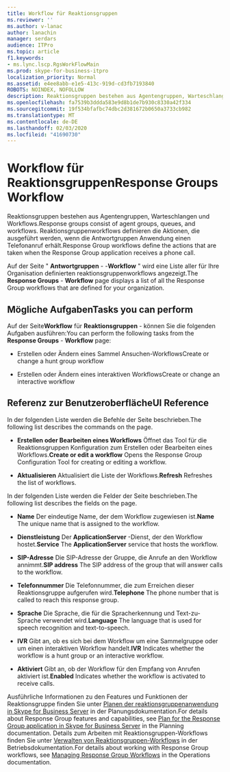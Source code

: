 ```yaml
---
title: Workflow für Reaktionsgruppen
ms.reviewer: ''
ms.author: v-lanac
author: lanachin
manager: serdars
audience: ITPro
ms.topic: article
f1.keywords:
- ms.lync.lscp.RgsWorkFlowMain
ms.prod: skype-for-business-itpro
localization_priority: Normal
ms.assetid: e4ee8abb-e1e5-413c-919d-cd3fb7193840
ROBOTS: NOINDEX, NOFOLLOW
description: Reaktionsgruppen bestehen aus Agentengruppen, Warteschlangen und Workflows. Reaktionsgruppenworkflows definieren die Aktionen, die ausgeführt werden, wenn die Antwortgruppen Anwendung einen Telefonanruf erhält.
ms.openlocfilehash: fa7539b3ddda583e9d8b1de7b930c8330a42f334
ms.sourcegitcommit: 19f534bfafbc74dbc2d381672b0650a3733cb982
ms.translationtype: MT
ms.contentlocale: de-DE
ms.lasthandoff: 02/03/2020
ms.locfileid: "41690730"
---
```

# <a name="response-groups-workflow"></a><span data-ttu-id="e82e9-104">Workflow für Reaktionsgruppen</span><span class="sxs-lookup"><span data-stu-id="e82e9-104">Response Groups Workflow</span></span>

<span data-ttu-id="e82e9-105">Reaktionsgruppen bestehen aus Agentengruppen, Warteschlangen und Workflows.</span><span class="sxs-lookup"><span data-stu-id="e82e9-105">Response groups consist of agent groups, queues, and workflows.</span></span> <span data-ttu-id="e82e9-106">Reaktionsgruppenworkflows definieren die Aktionen, die ausgeführt werden, wenn die Antwortgruppen Anwendung einen Telefonanruf erhält.</span><span class="sxs-lookup"><span data-stu-id="e82e9-106">Response Group workflows define the actions that are taken when the Response Group application receives a phone call.</span></span>

<span data-ttu-id="e82e9-107">Auf der Seite " **Antwortgruppen** - -**Workflow** " wird eine Liste aller für Ihre Organisation definierten reaktionsgruppenworkflows angezeigt.</span><span class="sxs-lookup"><span data-stu-id="e82e9-107">The **Response Groups** - **Workflow** page displays a list of all the Response Group workflows that are defined for your organization.</span></span>

## <a name="tasks-you-can-perform"></a><span data-ttu-id="e82e9-108">Mögliche Aufgaben</span><span class="sxs-lookup"><span data-stu-id="e82e9-108">Tasks you can perform</span></span>

<span data-ttu-id="e82e9-109">Auf der Seite**Workflow** für **Reaktionsgruppen** - können Sie die folgenden Aufgaben ausführen:</span><span class="sxs-lookup"><span data-stu-id="e82e9-109">You can perform the following tasks from the **Response Groups** - **Workflow** page:</span></span>

- <span data-ttu-id="e82e9-110">Erstellen oder Ändern eines Sammel Ansuchen-Workflows</span><span class="sxs-lookup"><span data-stu-id="e82e9-110">Create or change a hunt group workflow</span></span>

- <span data-ttu-id="e82e9-111">Erstellen oder Ändern eines interaktiven Workflows</span><span class="sxs-lookup"><span data-stu-id="e82e9-111">Create or change an interactive workflow</span></span>

## <a name="ui-reference"></a><span data-ttu-id="e82e9-112">Referenz zur Benutzeroberfläche</span><span class="sxs-lookup"><span data-stu-id="e82e9-112">UI Reference</span></span>

<span data-ttu-id="e82e9-113">In der folgenden Liste werden die Befehle der Seite beschrieben.</span><span class="sxs-lookup"><span data-stu-id="e82e9-113">The following list describes the commands on the page.</span></span>

- <span data-ttu-id="e82e9-114">**Erstellen oder Bearbeiten eines Workflows** Öffnet das Tool für die Reaktionsgruppen Konfiguration zum Erstellen oder Bearbeiten eines Workflows.</span><span class="sxs-lookup"><span data-stu-id="e82e9-114">**Create or edit a workflow** Opens the Response Group Configuration Tool for creating or editing a workflow.</span></span>

- <span data-ttu-id="e82e9-115">**Aktualisieren** Aktualisiert die Liste der Workflows.</span><span class="sxs-lookup"><span data-stu-id="e82e9-115">**Refresh** Refreshes the list of workflows.</span></span>

<span data-ttu-id="e82e9-116">In der folgenden Liste werden die Felder der Seite beschrieben.</span><span class="sxs-lookup"><span data-stu-id="e82e9-116">The following list describes the fields on the page.</span></span>

- <span data-ttu-id="e82e9-117">**Name** Der eindeutige Name, der dem Workflow zugewiesen ist.</span><span class="sxs-lookup"><span data-stu-id="e82e9-117">**Name** The unique name that is assigned to the workflow.</span></span>

- <span data-ttu-id="e82e9-118">**Dienstleistung** Der **ApplicationServer** -Dienst, der den Workflow hostet.</span><span class="sxs-lookup"><span data-stu-id="e82e9-118">**Service** The **ApplicationServer** service that hosts the workflow.</span></span>

- <span data-ttu-id="e82e9-119">**SIP-Adresse** Die SIP-Adresse der Gruppe, die Anrufe an den Workflow annimmt.</span><span class="sxs-lookup"><span data-stu-id="e82e9-119">**SIP address** The SIP address of the group that will answer calls to the workflow.</span></span>

- <span data-ttu-id="e82e9-120">**Telefonnummer** Die Telefonnummer, die zum Erreichen dieser Reaktionsgruppe aufgerufen wird.</span><span class="sxs-lookup"><span data-stu-id="e82e9-120">**Telephone** The phone number that is called to reach this response group.</span></span>

- <span data-ttu-id="e82e9-121">**Sprache** Die Sprache, die für die Spracherkennung und Text-zu-Sprache verwendet wird.</span><span class="sxs-lookup"><span data-stu-id="e82e9-121">**Language** The language that is used for speech recognition and text-to-speech.</span></span>

- <span data-ttu-id="e82e9-122">**IVR** Gibt an, ob es sich bei dem Workflow um eine Sammelgruppe oder um einen interaktiven Workflow handelt.</span><span class="sxs-lookup"><span data-stu-id="e82e9-122">**IVR** Indicates whether the workflow is a hunt group or an interactive workflow.</span></span>

- <span data-ttu-id="e82e9-123">**Aktiviert** Gibt an, ob der Workflow für den Empfang von Anrufen aktiviert ist.</span><span class="sxs-lookup"><span data-stu-id="e82e9-123">**Enabled** Indicates whether the workflow is activated to receive calls.</span></span>

<span data-ttu-id="e82e9-124">Ausführliche Informationen zu den Features und Funktionen der Reaktionsgruppe finden Sie unter [Planen der reaktionsgruppenanwendung in Skype for Business Server](../../../plan-your-deployment/enterprise-voice-solution/response-group.md) in der Planungsdokumentation.</span><span class="sxs-lookup"><span data-stu-id="e82e9-124">For details about Response Group features and capabilities, see [Plan for the Response Group application in Skype for Business Server](../../../plan-your-deployment/enterprise-voice-solution/response-group.md) in the Planning documentation.</span></span> <span data-ttu-id="e82e9-125">Details zum Arbeiten mit Reaktionsgruppen-Workflows finden Sie unter [Verwalten von Reaktionsgruppen-Workflows](https://technet.microsoft.com/library/42cfccdd-2844-4875-b4e3-813e1df15f08.aspx) in der Betriebsdokumentation.</span><span class="sxs-lookup"><span data-stu-id="e82e9-125">For details about working with Response Group workflows, see [Managing Response Group Workflows](https://technet.microsoft.com/library/42cfccdd-2844-4875-b4e3-813e1df15f08.aspx) in the Operations documentation.</span></span>


